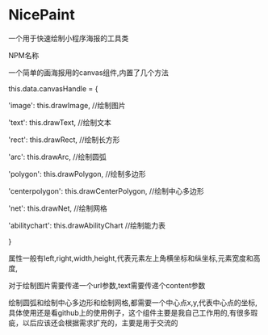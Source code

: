 # NicePaint
一个用于快速绘制小程序海报的工具类

NPM名称

一个简单的画海报用的canvas组件,内置了几个方法

this.data.canvasHandle = {

'image': this.drawImage, //绘制图片

'text': this.drawText, //绘制文本

'rect': this.drawRect, //绘制长方形

'arc': this.drawArc, //绘制圆弧

'polygon': this.drawPolygon, //绘制多边形

'centerpolygon': this.drawCenterPolygon, //绘制中心多边形

'net': this.drawNet, //绘制网格   

'abilitychart': this.drawAbilityChart //绘制能力表

}

属性一般有left,right,width,height,代表元素左上角横坐标和纵坐标,元素宽度和高度,



对于绘制图片需要传递一个url参数,text需要传递个content参数



绘制圆弧和绘制中心多边形和绘制网格,都需要一个中心点x,y,代表中心点的坐标,具体使用还是看github上的使用例子，这个组件主要是我自己工作用的,有很多瑕疵，以后应该还会根据需求扩充的，主要是用于交流的